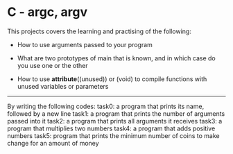 # C - argc, argv
This projects covers the learning and practising of the following:
* How to use arguments passed to your program

* What are two prototypes of main that is known, and in which case do you use one or the other

* How to use __attribute__((unused)) or (void) to compile functions with unused variables or parameters
***
By writing the following codes:
task0: a program that prints its name, followed by a new line
task1: a program that prints the number of arguments passed into it
task2: a program that prints all arguments it receives
task3: a program that multiplies two numbers
task4: a program that adds positive numbers
task5: program that prints the minimum number of coins to make change for an amount of money
